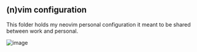 ## (n)vim configuration

This folder holds my neovim personal configuration it meant to be shared between
work and personal.

![image](https://github.com/Raagh/dotfiles/assets/8405459/3078107c-6abb-4557-9f1b-b1e5ef656066)

